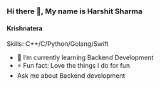### Hi there 👋, My name is Harshit Sharma 
#### Krishnatera

Skills: C++/C/Python/Golang/Swift


- 🌱 I’m currently learning Backend Development 
- ⚡ Fun fact: Love the things I do for fun
- Ask me about Backend development
